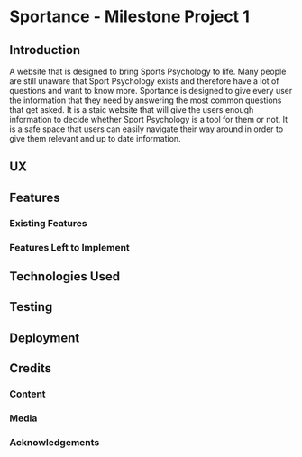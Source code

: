 # Sportance - Milestone Project 1

## Introduction

A website that is designed to bring Sports Psychology to life. Many people are still unaware that Sport Psychology exists and therefore have a lot of questions and want to know more. Sportance is designed to give every user the information that they need by answering the most common questions that get asked. It is a staic website that will give the users enough information to decide whether Sport Psychology is a tool for them or not. It is a safe space that users can easily navigate their way around in order to give them relevant and up to date information.
 
## UX
 

## Features


 
### Existing Features


### Features Left to Implement


## Technologies Used



## Testing



## Deployment



## Credits

### Content


### Media


### Acknowledgements


